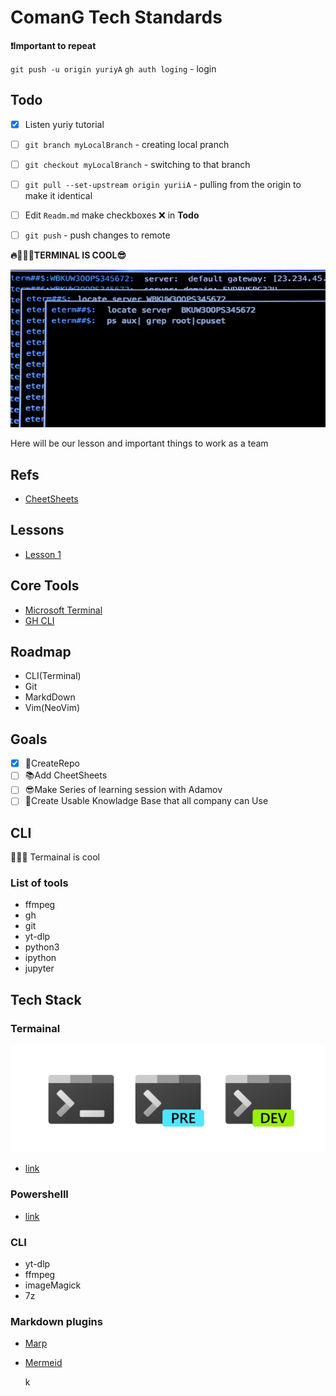 # ComanG Tech Standards

**❗Important to repeat**

`git push -u origin yuriyA`
`gh auth loging` - login

## Todo

- [x] Listen yuriy tutorial 
- [ ] `git branch myLocalBranch` - creating local pranch
- [ ] `git checkout myLocalBranch` - switching to that branch
- [ ] `git pull --set-upstream origin yuriiA` - pulling from the origin to make it identical
- [ ]  Edit `Readm.md` make checkboxes ❌ in **Todo**
- [ ]  `git push` - push changes to remote



**🔥👩🏻‍💻TERMINAL IS COOL😎**

![Terminal is cool](./res/TermC.webp)


Here will be our lesson and important things to work as a team

## Refs

- [CheetSheets](./CheetSheets.md)

## Lessons

- [Lesson 1](./Lesson1.md)

## Core Tools

- [Microsoft Terminal](https://learn.microsoft.com/en-us/windows/terminal/install)
- [GH CLI](https://cli.github.com/)

## Roadmap

- CLI(Terminal)
- Git
- MarkdDown
- Vim(NeoVim)

## Goals

- [x] 🥇CreateRepo
- [ ] 📚Add CheetSheets
- [ ] 😎Make Series of learning session with Adamov
- [ ] 🐸Create Usable Knowladge Base that all company can Use

## CLI

👩🏻‍💻 Termainal is cool

### List of tools

- ffmpeg
- gh
- git
- yt-dlp
- python3
- ipython
- jupyter

## Tech Stack

### Termainal

![Microsoft Terminal](./res/MicrosoftTerminal.png)

- [link](https://github.com/microsoft/terminal)

### Powershelll

- [link](https://github.com/PowerShell/PowerShell)

### CLI

- yt-dlp
- ffmpeg
- imageMagick
- 7z

### Markdown plugins

- [Marp](https://marp.app/)
- [Mermeid](https://mermaid-js.github.io/mermaid/#/)

    k


